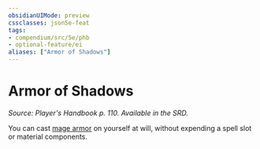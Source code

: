 ```yaml
---
obsidianUIMode: preview
cssclasses: json5e-feat
tags:
- compendium/src/5e/phb
- optional-feature/ei
aliases: ["Armor of Shadows"]
---
```

# Armor of Shadows
*Source: Player's Handbook p. 110. Available in the SRD.*  

You can cast [mage armor](2-Mechanics/CLI/spells/mage-armor.md) on yourself at will, without expending a spell slot or material components.